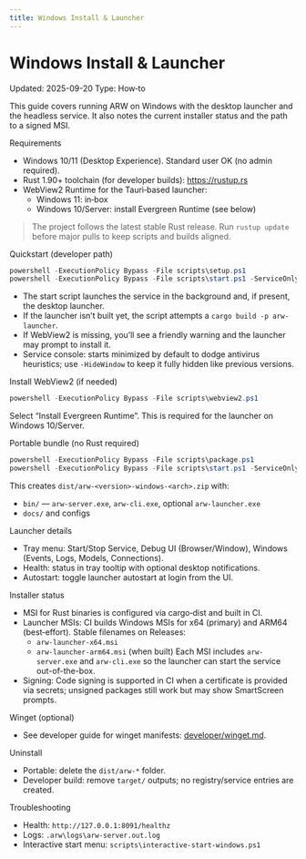 ```yaml
---
title: Windows Install & Launcher
---
```


# Windows Install & Launcher
Updated: 2025-09-20
Type: How‑to

This guide covers running ARW on Windows with the desktop launcher and the headless service. It also notes the current installer status and the path to a signed MSI.

Requirements
- Windows 10/11 (Desktop Experience). Standard user OK (no admin required).
- Rust 1.90+ toolchain (for developer builds): https://rustup.rs
- WebView2 Runtime for the Tauri‑based launcher:
  - Windows 11: in‑box
  - Windows 10/Server: install Evergreen Runtime (see below)

> The project follows the latest stable Rust release. Run `rustup update` before major pulls to keep scripts and builds aligned.

Quickstart (developer path)
```powershell
powershell -ExecutionPolicy Bypass -File scripts\setup.ps1
powershell -ExecutionPolicy Bypass -File scripts\start.ps1 -ServiceOnly -WaitHealth
```
- The start script launches the service in the background and, if present, the desktop launcher.
- If the launcher isn’t built yet, the script attempts a `cargo build -p arw-launcher`.
- If WebView2 is missing, you’ll see a friendly warning and the launcher may prompt to install it.
- Service console: starts minimized by default to dodge antivirus heuristics; use `-HideWindow` to keep it fully hidden like
  previous versions.

Install WebView2 (if needed)
```powershell
powershell -ExecutionPolicy Bypass -File scripts\webview2.ps1
```
Select “Install Evergreen Runtime”. This is required for the launcher on Windows 10/Server.

Portable bundle (no Rust required)
```powershell
powershell -ExecutionPolicy Bypass -File scripts\package.ps1
powershell -ExecutionPolicy Bypass -File scripts\start.ps1 -ServiceOnly -UseDist -WaitHealth
```
This creates `dist/arw-<version>-windows-<arch>.zip` with:
- `bin/` — `arw-server.exe`, `arw-cli.exe`, optional `arw-launcher.exe`
- `docs/` and configs

Launcher details
- Tray menu: Start/Stop Service, Debug UI (Browser/Window), Windows (Events, Logs, Models, Connections).
- Health: status in tray tooltip with optional desktop notifications.
- Autostart: toggle launcher autostart at login from the UI.

Installer status
- MSI for Rust binaries is configured via cargo‑dist and built in CI.
- Launcher MSIs: CI builds Windows MSIs for x64 (primary) and ARM64 (best‑effort). Stable filenames on Releases:
  - `arw-launcher-x64.msi`
  - `arw-launcher-arm64.msi` (when built)
  Each MSI includes `arw-server.exe` and `arw-cli.exe` so the launcher can start the service out-of-the-box.
- Signing: Code signing is supported in CI when a certificate is provided via secrets; unsigned packages still work but may show SmartScreen prompts.

Winget (optional)
- See developer guide for winget manifests: [developer/winget.md](../developer/winget.md).

Uninstall
- Portable: delete the `dist/arw-*` folder.
- Developer build: remove `target/` outputs; no registry/service entries are created.

Troubleshooting
- Health: `http://127.0.0.1:8091/healthz`
- Logs: `.arw\logs\arw-server.out.log`
- Interactive start menu: `scripts\interactive-start-windows.ps1`
